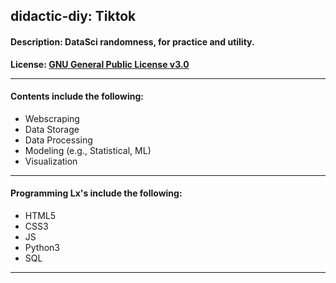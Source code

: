 ## didactic-diy: Tiktok
#### Description: DataSci randomness, for practice and utility.

<b>License: [GNU General Public License v3.0](https://choosealicense.com/licenses/gpl-3.0/)</b>

---
#### Contents include the following: 
- Webscraping
- Data Storage
- Data Processing
- Modeling (e.g., Statistical, ML)
- Visualization

---
#### Programming Lx's include the following: 
- HTML5
- CSS3
- JS
- Python3
- SQL
---
